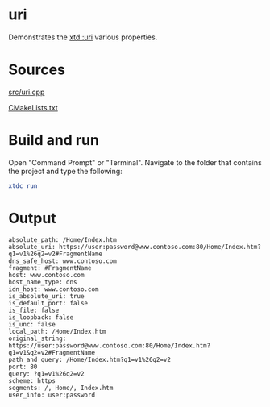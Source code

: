 # uri

Demonstrates the [xtd::uri](../../../src/xtd.core/include/xtd/uri.h) various properties.

# Sources

[src/uri.cpp](src/uri.cpp)

[CMakeLists.txt](CMakeLists.txt)

# Build and run

Open "Command Prompt" or "Terminal". Navigate to the folder that contains the project and type the following:

```cmake
xtdc run
```

# Output

```
absolute_path: /Home/Index.htm
absolute_uri: https://user:password@www.contoso.com:80/Home/Index.htm?q1=v1%26q2=v2#FragmentName
dns_safe_host: www.contoso.com
fragment: #FragmentName
host: www.contoso.com
host_name_type: dns
idn_host: www.contoso.com
is_absolute_uri: true
is_default_port: false
is_file: false
is_loopback: false
is_unc: false
local_path: /Home/Index.htm
original_string: https://user:password@www.contoso.com:80/Home/Index.htm?q1=v1&q2=v2#FragmentName
path_and_query: /Home/Index.htm?q1=v1%26q2=v2
port: 80
query: ?q1=v1%26q2=v2
scheme: https
segments: /, Home/, Index.htm
user_info: user:password
```
